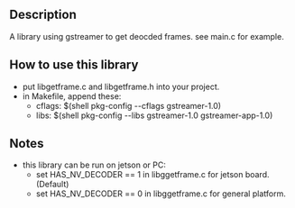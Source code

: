## Description
A library using gstreamer to get deocded frames.
see main.c for example.

## How to use this library
* put libgetframe.c and libgetframe.h into your project.
* in Makefile, append these:
    * cflags: $(shell pkg-config --cflags gstreamer-1.0)
    * libs: $(shell pkg-config --libs gstreamer-1.0 gstreamer-app-1.0)

## Notes
* this library can be run on jetson or PC:
    * set HAS_NV_DECODER == 1 in libggetframe.c for jetson board. (Default)
    * set HAS_NV_DECODER == 0 in libggetframe.c for general platform.